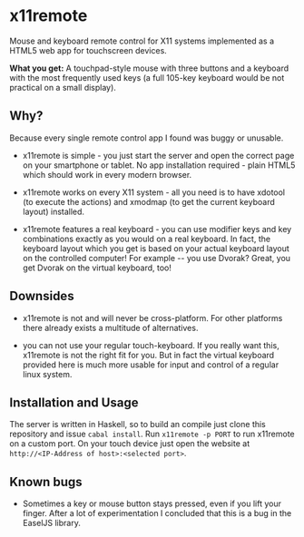 # x11remote
Mouse and keyboard remote control for X11 systems implemented as a HTML5 web app for touchscreen devices.

**What you get:** A touchpad-style mouse with three buttons and a keyboard with the most frequently used
keys (a full 105-key keyboard would be not practical on a small display).

## Why?
Because every single remote control app I found was buggy or unusable.

* x11remote is simple - you just start the server and open the correct page on your smartphone or
tablet. No app installation required - plain HTML5 which should work in every modern browser.

* x11remote works on every X11 system - all you need is to have xdotool (to execute the actions) and
xmodmap (to get the current keyboard layout) installed.

* x11remote features a real keyboard - you can use modifier keys and key combinations
exactly as you would on a real keyboard. In fact, the keyboard layout which you get is based on your
actual keyboard layout on the controlled computer! For example -- you use Dvorak? Great, you get
Dvorak on the virtual keyboard, too!

## Downsides
* x11remote is not and will never be cross-platform. For other platforms there already exists a
multitude of alternatives.

* you can not use your regular touch-keyboard. If you really want this, x11remote is not the right
  fit for you. But in fact the virtual keyboard provided here is much more usable for input and
  control of a regular linux system.

## Installation and Usage
The server is written in Haskell, so to build an compile just clone this repository and issue `cabal
install`. Run `x11remote -p PORT` to run x11remote on a custom port. On your touch device just open
the website at `http://<IP-Address of host>:<selected port>`.

## Known bugs
* Sometimes a key or mouse button stays pressed, even if you lift your finger. After a lot of
  experimentation I concluded that this is a bug in the EaselJS library.

